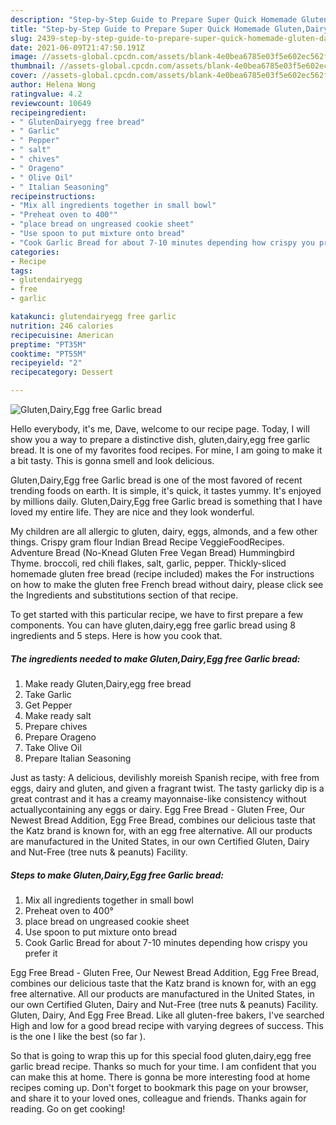 ```yaml
---
description: "Step-by-Step Guide to Prepare Super Quick Homemade Gluten,Dairy,Egg free Garlic bread"
title: "Step-by-Step Guide to Prepare Super Quick Homemade Gluten,Dairy,Egg free Garlic bread"
slug: 2439-step-by-step-guide-to-prepare-super-quick-homemade-gluten-dairy-egg-free-garlic-bread
date: 2021-06-09T21:47:50.191Z
image: //assets-global.cpcdn.com/assets/blank-4e0bea6785e03f5e602ec562f230caae08da540cada707380b4fe1bbebba43da.png
thumbnail: //assets-global.cpcdn.com/assets/blank-4e0bea6785e03f5e602ec562f230caae08da540cada707380b4fe1bbebba43da.png
cover: //assets-global.cpcdn.com/assets/blank-4e0bea6785e03f5e602ec562f230caae08da540cada707380b4fe1bbebba43da.png
author: Helena Wong
ratingvalue: 4.2
reviewcount: 10649
recipeingredient:
- " GlutenDairyegg free bread"
- " Garlic"
- " Pepper"
- " salt"
- " chives"
- " Orageno"
- " Olive Oil"
- " Italian Seasoning"
recipeinstructions:
- "Mix all ingredients together in small bowl"
- "Preheat oven to 400°"
- "place bread on ungreased cookie sheet"
- "Use spoon to put mixture onto bread"
- "Cook Garlic Bread for about 7-10 minutes depending how crispy you prefer it"
categories:
- Recipe
tags:
- glutendairyegg
- free
- garlic

katakunci: glutendairyegg free garlic 
nutrition: 246 calories
recipecuisine: American
preptime: "PT35M"
cooktime: "PT55M"
recipeyield: "2"
recipecategory: Dessert

---
```



![Gluten,Dairy,Egg free Garlic bread](//assets-global.cpcdn.com/assets/blank-4e0bea6785e03f5e602ec562f230caae08da540cada707380b4fe1bbebba43da.png)

Hello everybody, it's me, Dave, welcome to our recipe page. Today, I will show you a way to prepare a distinctive dish, gluten,dairy,egg free garlic bread. It is one of my favorites food recipes. For mine, I am going to make it a bit tasty. This is gonna smell and look delicious.

Gluten,Dairy,Egg free Garlic bread is one of the most favored of recent trending foods on earth. It is simple, it's quick, it tastes yummy. It's enjoyed by millions daily. Gluten,Dairy,Egg free Garlic bread is something that I have loved my entire life. They are nice and they look wonderful.

My children are all allergic to gluten, dairy, eggs, almonds, and a few other things. Crispy gram flour Indian Bread Recipe VeggieFoodRecipes. Adventure Bread (No-Knead Gluten Free Vegan Bread) Hummingbird Thyme. broccoli, red chili flakes, salt, garlic, pepper. Thickly-sliced homemade gluten free bread (recipe included) makes the For instructions on how to make the gluten free French bread without dairy, please click see the Ingredients and substitutions section of that recipe.


To get started with this particular recipe, we have to first prepare a few components. You can have gluten,dairy,egg free garlic bread using 8 ingredients and 5 steps. Here is how you cook that.

<!--inarticleads1-->

##### The ingredients needed to make Gluten,Dairy,Egg free Garlic bread:

1. Make ready  Gluten,Dairy,egg free bread
1. Take  Garlic
1. Get  Pepper
1. Make ready  salt
1. Prepare  chives
1. Prepare  Orageno
1. Take  Olive Oil
1. Prepare  Italian Seasoning


Just as tasty: A delicious, devilishly moreish Spanish recipe, with free from eggs, dairy and gluten, and given a fragrant twist. The tasty garlicky dip is a great contrast and it has a creamy mayonnaise-like consistency without actuallycontaining any eggs or dairy. Egg Free Bread - Gluten Free, Our Newest Bread Addition, Egg Free Bread, combines our delicious taste that the Katz brand is known for, with an egg free alternative. All our products are manufactured in the United States, in our own Certified Gluten, Dairy and Nut-Free (tree nuts &amp; peanuts) Facility. 

<!--inarticleads2-->

##### Steps to make Gluten,Dairy,Egg free Garlic bread:

1. Mix all ingredients together in small bowl
1. Preheat oven to 400°
1. place bread on ungreased cookie sheet
1. Use spoon to put mixture onto bread
1. Cook Garlic Bread for about 7-10 minutes depending how crispy you prefer it


Egg Free Bread - Gluten Free, Our Newest Bread Addition, Egg Free Bread, combines our delicious taste that the Katz brand is known for, with an egg free alternative. All our products are manufactured in the United States, in our own Certified Gluten, Dairy and Nut-Free (tree nuts &amp; peanuts) Facility. Gluten, Dairy, And Egg Free Bread. Like all gluten-free bakers, I&#39;ve searched High and low for a good bread recipe with varying degrees of success. This is the one I like the best (so far ). 

So that is going to wrap this up for this special food gluten,dairy,egg free garlic bread recipe. Thanks so much for your time. I am confident that you can make this at home. There is gonna be more interesting food at home recipes coming up. Don't forget to bookmark this page on your browser, and share it to your loved ones, colleague and friends. Thanks again for reading. Go on get cooking!
